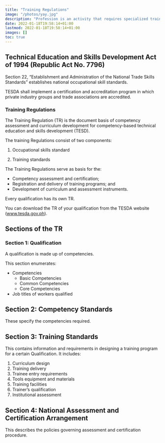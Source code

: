 ```yaml
---
title: "Training Regulations"
image: "/photos/yay.jpg"
description: "Profession is an activity that requires specialized training, knowledge, qualification and skills"
date: 2022-01-18T19:58:14+01:00
lastmod: 2022-01-18T19:58:14+01:00
images: []
toc: true
---
```



## Technical Education and Skills Development Act of 1994 (Republic Act No. 7796)

Section 22, “Establishment and Administration of the National Trade Skills Standards” establishes national occupational skill standards. 

TESDA shall implement a certification and accreditation program in which private industry groups and trade associations are accredited.

 <!-- to conduct approved trade tests, and the local government units to promote such trade testing activities in their respective areas in accordance with the guidelines to be set by the Authority -->


### Training Regulations

The Training Regulation (TR) is the document basis of competency assessment and curriculum development for competency-based technical education and skills development (TESD).

The training Regulations consist of two components:

1. Occupational skills standard

2. Training standards


The Training Regulations serve as basis for the:

- Competency assessment and certification;
- Registration and delivery of training programs; and
- Development of curriculum and assessment instruments.

Every qualification has its own TR. 

You can download the TR of your qualification from the TESDA website (www.tesda.gov.ph).



## Sections of the TR


### Section 1: Qualification

A qualification is made up of competencies.

This section enumerates:
- Competencies
	- Basic Competencies
	- Common Competencies
	- Core Competencies
- Job titles of workers qualified


## Section 2: Competency Standards

These specify the competencies required. 


## Section 3: Training Standards

This contains information and requirements in designing a training program for a certain Qualification. It includes:


1. Curriculum design
2. Training delivery
3. Trainee entry requirements
4. Tools equipment and materials
5. Training facilities
6. Trainer’s qualification
7. Institutional assessment


## Section 4: National Assessment and Certification Arrangement

This describes the policies governing assessment and certification procedure.

